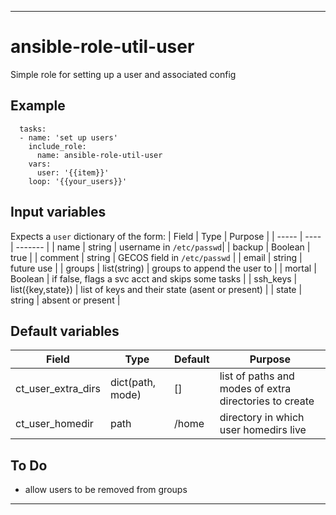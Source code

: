 ----
# ansible-role-util-user
Simple role for setting up a user and associated config

## Example
```
  tasks:
  - name: 'set up users'
    include_role:
      name: ansible-role-util-user
    vars:
      user: '{{item}}'
    loop: '{{your_users}}'
```

## Input variables
Expects a `user` dictionary of the form:
| Field | Type | Purpose |
| ----- | ---- | ------- |
| name     | string       | username in `/etc/passwd`|
| backup   | Boolean      | true |
| comment  | string       | GECOS field in `/etc/passwd` |
| email    | string       | future use |
| groups   | list(string) | groups to append the user to |
| mortal   | Boolean      | if false, flags a svc acct and skips some tasks |
| ssh_keys | list({key,state}) | list of keys and their state (asent or present) |
| state    | string      | absent or present |

## Default variables
| Field | Type | Default | Purpose |
| ----- | ---- | ------- | ------- |
| ct_user_extra_dirs | dict(path, mode) | [] | list of paths and modes of extra directories to create |
| ct_user_homedir | path | /home | directory in which user homedirs live |

## To Do
- allow users to be removed from groups

****
